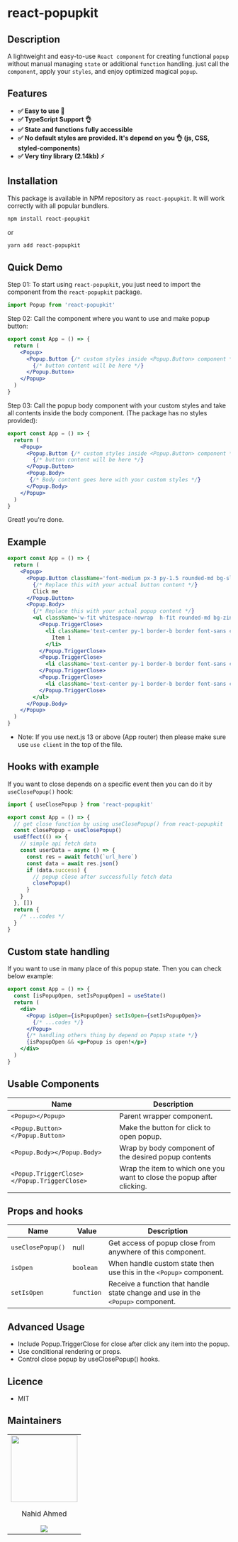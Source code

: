 # react-popupkit

## Description

A lightweight and easy-to-use `React component` for creating functional `popup` without manual managing `state` or additional `function` handling. just call the `component`, apply your `styles`, and enjoy optimized magical `popup`.

## Features

- **✅ Easy to use 🚀**
- **✅ TypeScript Support 👌**
- **✅ State and functions fully accessible**
- **✅ No default styles are provided. It's depend on you 👌 (js, CSS, styled-components)**
- **✅ Very tiny library (2.14kb) ⚡️**

## Installation

This package is available in NPM repository as `react-popupkit`. It will work correctly with all popular bundlers.

```bash
npm install react-popupkit
```

or

```bash
yarn add react-popupkit
```

## Quick Demo

Step 01: To start using `react-popupkit`, you just need to import the component from the `react-popupkit` package.

```jsx
import Popup from 'react-popupkit'
```

Step 02: Call the component where you want to use and make popup button:

```jsx
export const App = () => {
  return (
    <Popup>
      <Popup.Button {/* custom styles inside <Popup.Button> component */}>
        {/* button content will be here */}
      </Popup.Button>
    </Popup>
  )
}
```

Step 03: Call the popup body component with your custom styles and take all contents inside the body component. (The package has no styles provided):

```jsx
export const App = () => {
  return (
    <Popup>
      <Popup.Button {/* custom styles inside <Popup.Button> component */}>
        {/* button content will be here */}
      </Popup.Button>
      <Popup.Body>
       {/* Body content goes here with your custom styles */}
      </Popup.Body>
    </Popup>
  )
}
```

Great! you're done.

## Example

```jsx
export const App = () => {
  return (
    <Popup>
      <Popup.Button className='font-medium px-3 py-1.5 rounded-md bg-slate-600 text-white'>
        {/* Replace this with your actual button content */}
        Click me
      </Popup.Button>
      <Popup.Body>
        {/* Replace this with your actual popup content */}
        <ul className='w-fit whitespace-nowrap  h-fit rounded-md bg-zinc-100 border absolute top-full left-full'>
          <Popup.TriggerClose>
            <li className='text-center py-1 border-b border font-sans cursor-pointer hover:bg-zinc-200 px-10'>
              Item 1
            </li>
          </Popup.TriggerClose>
          <Popup.TriggerClose>
            <li className='text-center py-1 border-b border font-sans cursor-pointer hover:bg-zinc-200'>Item 2</li>
          </Popup.TriggerClose>
          <Popup.TriggerClose>
            <li className='text-center py-1 border-b border font-sans cursor-pointer hover:bg-zinc-200'>Item 3</li>
          </Popup.TriggerClose>
        </ul>
      </Popup.Body>
    </Popup>
  )
}
```

- Note: If you use next.js 13 or above (App router) then please make sure use `use client` in the top of the file.

## Hooks with example

If you want to close depends on a specific event then you can do it by `useClosePopup()` hook:

```jsx
import { useClosePopup } from 'react-popupkit'

export const App = () => {
  // get close function by using useClosePopup() from react-popupkit
  const closePopup = useClosePopup()
  useEffect(() => {
    // simple api fetch data
    const userData = async () => {
      const res = await fetch(`url_here`)
      const data = await res.json()
      if (data.success) {
        // popup close after successfully fetch data
        closePopup()
      }
    }
  }, [])
  return {
    /* ...codes */
  }
}
```

## Custom state handling

If you want to use in many place of this popup state. Then you can check below example:

```jsx
export const App = () => {
  const [isPopupOpen, setIsPopupOpen] = useState()
  return (
    <div>
      <Popup isOpen={isPopupOpen} setIsOpen={setIsPopupOpen}>
        {/* ...codes */}
      </Popup>
      {/* handling others thing by depend on Popup state */}
      {isPopupOpen && <p>Popup is open!</p>}
    </div>
  )
}
```

## Usable Components

| Name                                        | Description                                                    |
| ------------------------------------------- | -------------------------------------------------------------- |
| `<Popup></Popup>`                           | Parent wrapper component.                                      |
| `<Popup.Button></Popup.Button>`             | Make the button for click to open popup.                       |
| `<Popup.Body></Popup.Body>`                 | Wrap by body component of the desired popup contents           |
| `<Popup.TriggerClose></Popup.TriggerClose>` | Wrap the item to which one you want to close the popup after clicking. |

## Props and hooks

| Name              | Value      | Description                                                                     |
| ----------------- | ---------- | ------------------------------------------------------------------------------- |
| `useClosePopup()` | null       | Get access of popup close from anywhere of this component.                      |
| `isOpen`          | `boolean`  | When handle custom state then use this in the `<Popup>` component.              |
| `setIsOpen`       | `function` | Receive a function that handle state change and use in the `<Popup>` component. |

## Advanced Usage

- Include Popup.TriggerClose for close after click any item into the popup.
- Use conditional rendering or props.
- Control close popup by useClosePopup() hooks.

## Licence

- MIT

## Maintainers

<table>
  <tbody>
    <tr>
      <td align="center">
        <a href="https://nahid-ahmed.netlify.app/" target="_blank">
          <img width="150" height="150" src="https://avatars.githubusercontent.com/u/121648135?s=400&u=bacda54a66f53fa97ff1258b5abb989454a31f7e&v=4">
          </br>
        </a>
        <p>Nahid Ahmed</p>
        <div>
          <a href="https://www.linkedin.com/in/nahid-ahmed-281901212/" target="_blank">
            <img src="https://img.shields.io/badge/LinkedIn-0077B5?style=for-the-badge&logo=linkedin&logoColor=white" />
          </a>
        </div>
      </td>
    </tr>
  <tbody>
</table>
